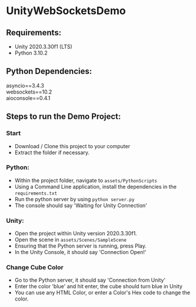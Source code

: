 # UnityWebSocketsDemo
 
## Requirements:

- Unity 2020.3.30f1 (LTS)
- Python 3.10.2

## Python Dependencies:
asyncio==3.4.3 \
websockets==10.2 \
aioconsole==0.4.1 

## Steps to run the Demo Project:

### Start
- Download / Clone this project to your computer
- Extract the folder if necessary.

### Python:
- Within the project folder, navigate to `assets/PythonScripts`
- Using a Command Line application, install the dependencies in the `requirements.txt`
- Run the python server by using `python server.py`
- The console should say 'Waiting for Unity Connection'

### Unity:
- Open the project within Unity version 2020.3.30f1.
- Open the scene in `assets/Scenes/SampleScene`
- Ensuring that the Python server is running, press Play.
- In the Unity Console, it should say 'Connection Open!'

### Change Cube Color
- Go to the Python server, it should say 'Connection from Unity'
- Enter the color 'blue' and hit enter, the cube should turn blue in Unity
- You can use any HTML Color, or enter a Color's Hex code to change the color.
